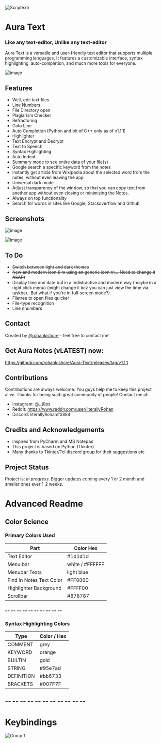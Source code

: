 ![Scriptextr](https://user-images.githubusercontent.com/109947257/218734573-a2ab5fab-c45a-48b6-b2c8-06fc190cab76.png)

# Aura Text
### Like any text-editor, Unlike any text-editor

Aura Text is a versatile and user-friendly text editor that supports multiple programming languages. It features a customizable interface, syntax highlighting, auto-completion, and much more tools for everyone.

![image](https://user-images.githubusercontent.com/109947257/218779814-9c5a074e-8875-4b99-8a9f-267ba19a7a17.png)

## Features
- Well, edit text files
- Line Numbers
- File Directory open
- Plagiarism Checker
- Refractoring
- Goto Line
- Auto Completion (Python and bit of C++ only as of v1.1.1)
- Highlighter
- Text Encrypt and Decrypt
- Text to Speech
- Syntax Highlighting
- Auto Indent
- Summary mode to see entire data of your file(s)
- Google search a specific keyword from the notes
- Instantly get article from Wikipedia about the selected word from the notes, without even leaving the app
- Universal dark mode
- Adjust transparency of the window, so that you can copy text from another app without even closing or minimizing the Notes.
- Always on top functionality
- Search for words in sites like Google, Stackoverflow and Github

## Screenshots

![image](https://user-images.githubusercontent.com/109947257/217451965-a8d6d744-788d-40ab-a64b-a70771dd189f.png)

![image](https://user-images.githubusercontent.com/109947257/217451998-7dfda718-5454-49c4-9cc2-bad90325470d.png)


## To Do 

- ~~Switch between light and dark themes~~
- ~~New and modern icon (i'm using an generic icon rn... Need to change it ASAP)~~
- Display time and date but in a indistractive and modern way (maybe in a right click menu) (might change it bcz you can just view the time via taskbar.. But what if you're in full-screen mode?)
- Filetree to open files quicker
- File-type recognition 
- Line nnumbers

## Contact
Created by [@rohankishore](mailto:rohankishore746@gmail.com) - feel free to contact me!

## Get Aura Notes (vLATEST) now:
https://github.com/rohankishore/Aura-Text/releases/tag/v1.1.1

##     

## Contributions
Contributions are always welcome. You guys help me to keep this project alive. Thanks for being such great community of people! Contact me at:
- Instagram: @_.j0ps
- Reddit: https://www.reddit.com/user/literallyRohan
- Discord: literallyRohan#3884

## 

## Credits and Acknowledgements 

- Inspired from PyCharm and MS Notepad
- This project is based on Python (Tkinter)
- Many thanks to Tkinter/Tcl discord group for their suggestions etc

## Project Status
Project is: _in progress_. Bigger updates coming every 1 or 2 month and smaller ones ever 1-2 weeks.


# Advanced Readme

## Color Science

### Primary Colors Used

| Part  | Color Hex |
| ------------- | ------------- |
| Text Editor  | #1d1d1d  |
| Menu bar  | white / #FFFFFF |
| Menubar Texts | light blue |
| Find In Notes Text Color | #FF0000 |
| Highlighter Background | #FFFF00 |
| Scrollbar | #878787 |

### -- -- -- -- -- -- -- -- -- -- 

### Syntax Highlighting Colors

| Type  | Color / Hex |
| ------------- | ------------- |
| COMMENT  | grey  |
| KEYWORD  | orange |
| BUILTIN | gold |
| STRING | #95e7ad |
| DEFINITION | #bb6733 |
| BRACKETS | #007F7F |

## -- -- -- -- -- -- -- -- -- -- --

# Keybindings

![Group 1](https://user-images.githubusercontent.com/109947257/218295897-3d37e29e-49a9-4401-9104-965bf3f52f42.png)
